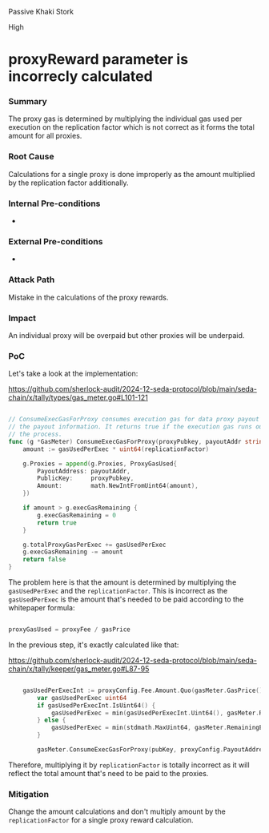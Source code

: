 Passive Khaki Stork

High

# proxyReward parameter is incorrecly calculated

### Summary

The proxy gas is determined by multiplying the individual gas used per execution on the replication factor which is not correct as it forms the total amount for all proxies.

### Root Cause

Calculations for a single proxy is done improperly as the amount multiplied by the replication factor additionally.

### Internal Pre-conditions

-

### External Pre-conditions

-

### Attack Path

Mistake in the calculations of the proxy rewards.

### Impact

An individual proxy will be overpaid but other proxies will be underpaid.

### PoC

Let's take a look at the implementation:

https://github.com/sherlock-audit/2024-12-seda-protocol/blob/main/seda-chain/x/tally/types/gas_meter.go#L101-121
```go

// ConsumeExecGasForProxy consumes execution gas for data proxy payout and records
// the payout information. It returns true if the execution gas runs out during
// the process.
func (g *GasMeter) ConsumeExecGasForProxy(proxyPubkey, payoutAddr string, gasUsedPerExec uint64, replicationFactor uint16) bool {
	amount := gasUsedPerExec * uint64(replicationFactor)

	g.Proxies = append(g.Proxies, ProxyGasUsed{
		PayoutAddress: payoutAddr,
		PublicKey:     proxyPubkey,
		Amount:        math.NewIntFromUint64(amount),
	})

	if amount > g.execGasRemaining {
		g.execGasRemaining = 0
		return true
	}

	g.totalProxyGasPerExec += gasUsedPerExec
	g.execGasRemaining -= amount
	return false
}

```

The problem here is that the amount is determined by multiplying the `gasUsedPerExec` and the `replicationFactor`. This is incorrect as the `gasUsedPerExec` is the amount that's needed to be paid according to the whitepaper formula:


```go

proxyGasUsed = proxyFee / gasPrice

```

In the previous step, it's exactly calculated like that:

https://github.com/sherlock-audit/2024-12-seda-protocol/blob/main/seda-chain/x/tally/keeper/gas_meter.go#L87-95
```go

	gasUsedPerExecInt := proxyConfig.Fee.Amount.Quo(gasMeter.GasPrice())
		var gasUsedPerExec uint64
		if gasUsedPerExecInt.IsUint64() {
			gasUsedPerExec = min(gasUsedPerExecInt.Uint64(), gasMeter.RemainingExecGas()/uint64(replicationFactor))
		} else {
			gasUsedPerExec = min(stdmath.MaxUint64, gasMeter.RemainingExecGas()/uint64(replicationFactor))
		}

		gasMeter.ConsumeExecGasForProxy(pubKey, proxyConfig.PayoutAddress, gasUsedPerExec, replicationFactor)

```

Therefore, multiplying it by `replicationFactor` is totally incorrect as it will reflect the total amount that's need to be paid to the proxies.

### Mitigation

Change the amount calculations and don't multiply amount by the `replicationFactor` for a single proxy reward calculation.